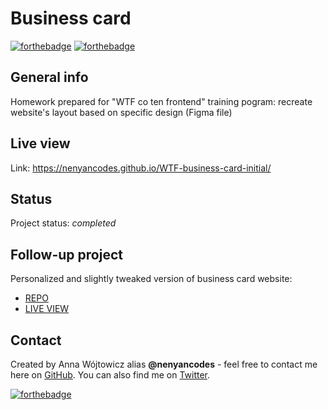 # Business card
[![forthebadge](https://forthebadge.com/images/badges/uses-html.svg)](https://forthebadge.com) [![forthebadge](https://forthebadge.com/images/badges/uses-css.svg)](https://forthebadge.com)

## General info
Homework prepared for "WTF co ten frontend" training pogram: recreate website's layout based on specific design (Figma file) 

## Live view
Link: https://nenyancodes.github.io/WTF-business-card-initial/

## Status
Project status: _completed_

## Follow-up project
Personalized and slightly tweaked version of business card website:
- [REPO](https://github.com/nenyancodes/WTF-business-card/)
- [LIVE VIEW](https://nenyancodes.github.io/WTF-business-card/)

## Contact
Created by Anna Wójtowicz alias __@nenyancodes__ - feel free to contact me here on [GitHub](https://github.com/nenyancodes). You can also find me on [Twitter](https://twitter.com/nenyancodes).

[![forthebadge](https://forthebadge.com/images/badges/made-with-crayons.svg)](https://forthebadge.com)

